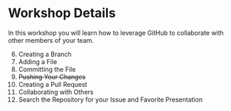 # Workshop Details

In this workshop you will learn how to leverage GitHub to collaborate with other members of your team.


6. Creating a Branch
7. Adding a File
8. Committing the File
9. ~~Pushing Your Changes~~
10. Creating a Pull Request
11. Collaborating with Others
12. Search the Repository for your Issue and Favorite Presentation
